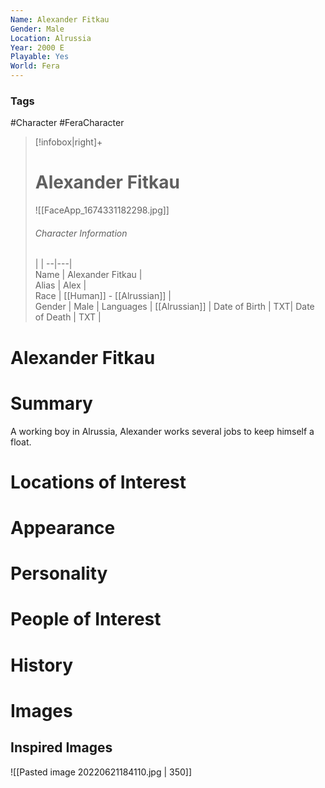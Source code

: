 ```yaml
---
Name: Alexander Fitkau
Gender: Male
Location: Alrussia
Year: 2000 E
Playable: Yes
World: Fera
---
```


### Tags
#Character #FeraCharacter

>[!infobox|right]+  
> # Alexander Fitkau
> ![[FaceApp_1674331182298.jpg]]  
> ###### Character Information
>  |   |
> --|---|  
> Name | Alexander Fitkau |  
> Alias | Alex |  
> Race | [[Human]] - [[Alrussian]] |  
> Gender | Male |
> Languages | [[Alrussian]] |
> Date of Birth | TXT|
> Date of Death | TXT |

# Alexander Fitkau

# Summary
A working boy in Alrussia, Alexander works several jobs to keep himself a float.

# Locations of Interest

# Appearance

# Personality

# People of Interest

# History

# Images

## Inspired Images

![[Pasted image 20220621184110.jpg | 350]]